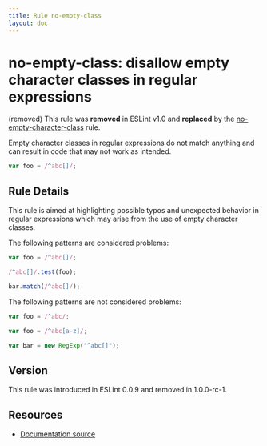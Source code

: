 ```yaml
---
title: Rule no-empty-class
layout: doc
---
```

<!-- Note: No pull requests accepted for this file. See README.md in the root directory for details. -->

# no-empty-class: disallow empty character classes in regular expressions

(removed) This rule was **removed** in ESLint v1.0 and **replaced** by the [no-empty-character-class](no-empty-character-class) rule.

Empty character classes in regular expressions do not match anything and can result in code that may not work as intended.

```js
var foo = /^abc[]/;
```

## Rule Details

This rule is aimed at highlighting possible typos and unexpected behavior in regular expressions which may arise from the use of empty character classes.

The following patterns are considered problems:

```js
var foo = /^abc[]/;

/^abc[]/.test(foo);

bar.match(/^abc[]/);
```

The following patterns are not considered problems:

```js
var foo = /^abc/;

var foo = /^abc[a-z]/;

var bar = new RegExp("^abc[]");
```

## Version

This rule was introduced in ESLint 0.0.9 and removed in 1.0.0-rc-1.

## Resources

* [Documentation source](https://github.com/eslint/eslint/tree/master/docs/rules/no-empty-class.md)
